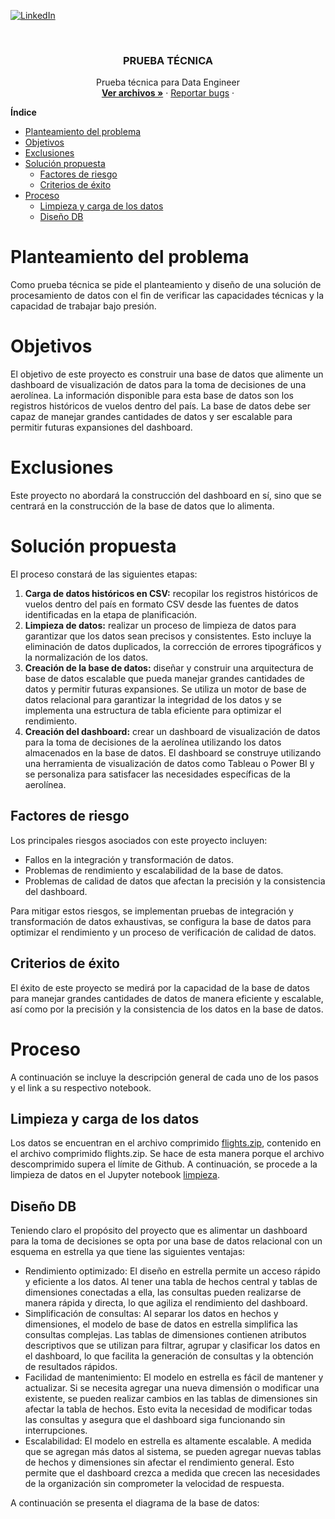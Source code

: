 
[![LinkedIn][linkedin-shield]][linkedin-url]


<!-- PROJECT LOGO -->
<br />
<div align="center">
<h3 align="center">PRUEBA TÉCNICA</h3>

  <p align="center">
    Prueba técnica para Data Engineer
    <br />
    <a href="https://github.com/ajaramillor/PruebaTecnica"><strong>Ver archivos »</strong></a>
    ·
    <a href="https://github.com/ajaramillor/PruebaTecnica/issues">Reportar bugs</a>
    ·
  </p>
</div>

**Índice**
- [Planteamiento del problema](#planteamiento-del-problema)
- [Objetivos](#objetivos)
- [Exclusiones](#exclusiones)
- [Solución propuesta](#solución-propuesta)
  - [Factores de riesgo](#factores-de-riesgo)
  - [Criterios de éxito](#criterios-de-éxito)
- [Proceso](#proceso)
  - [Limpieza y carga de los datos](#limpieza-y-carga-de-los-datos)
  - [Diseño DB](#diseño-db)


# Planteamiento del problema

Como prueba técnica se pide el planteamiento y diseño de una solución de procesamiento de datos con el fin de verificar las capacidades técnicas y la capacidad de trabajar bajo presión.

# Objetivos

El objetivo de este proyecto es construir una base de datos que alimente un dashboard de visualización de datos para la toma de decisiones de una aerolínea. La información disponible para esta base de datos son los registros históricos de vuelos dentro del país. La base de datos debe ser capaz de manejar grandes cantidades de datos y ser escalable para permitir futuras expansiones del dashboard.

# Exclusiones

Este proyecto no abordará la construcción del dashboard en sí, sino que se centrará en la construcción de la base de datos que lo alimenta.

# Solución propuesta

El proceso constará de las siguientes etapas:

1. **Carga de datos históricos en CSV:** recopilar los registros históricos de vuelos dentro del país en formato CSV desde las fuentes de datos identificadas en la etapa de planificación.
2. **Limpieza de datos:** realizar un proceso de limpieza de datos para garantizar que los datos sean precisos y consistentes. Esto incluye la eliminación de datos duplicados, la corrección de errores tipográficos y la normalización de los datos.
3. **Creación de la base de datos:** diseñar y construir una arquitectura de base de datos escalable que pueda manejar grandes cantidades de datos y permitir futuras expansiones. Se utiliza un motor de base de datos relacional para garantizar la integridad de los datos y se implementa una estructura de tabla eficiente para optimizar el rendimiento.
4. **Creación del dashboard:** crear un dashboard de visualización de datos para la toma de decisiones de la aerolínea utilizando los datos almacenados en la base de datos. El dashboard se construye utilizando una herramienta de visualización de datos como Tableau o Power BI y se personaliza para satisfacer las necesidades específicas de la aerolínea.

## Factores de riesgo

Los principales riesgos asociados con este proyecto incluyen:

- Fallos en la integración y transformación de datos.
- Problemas de rendimiento y escalabilidad de la base de datos.
- Problemas de calidad de datos que afectan la precisión y la consistencia del dashboard.

Para mitigar estos riesgos, se implementan pruebas de integración y transformación de datos exhaustivas, se configura la base de datos para optimizar el rendimiento y un proceso de verificación de calidad de datos.

## Criterios de éxito

El éxito de este proyecto se medirá por la capacidad de la base de datos para manejar grandes cantidades de datos de manera eficiente y escalable, así como por la precisión y la consistencia de los datos en la base de datos.

# Proceso

A continuación se incluye la descripción general de cada uno de los pasos y el link a su respectivo notebook.

## Limpieza y carga de los datos

Los datos se encuentran en el archivo comprimido [flights.zip](datasets), contenido en el archivo comprimido flights.zip. Se hace de esta manera porque el archivo descomprimido supera el límite de Github. A continuación, se procede a la limpieza de datos en el Jupyter notebook [limpieza](limpieza.ipynb).

## Diseño DB

Teniendo claro el propósito del proyecto que es alimentar un dashboard para la toma de decisiones se opta por una base de datos relacional con un esquema en estrella ya que tiene las siguientes ventajas:

- Rendimiento optimizado: El diseño en estrella permite un acceso rápido y eficiente a los datos. Al tener una tabla de hechos central y tablas de dimensiones conectadas a ella, las consultas pueden realizarse de manera rápida y directa, lo que agiliza el rendimiento del dashboard.
- Simplificación de consultas: Al separar los datos en hechos y dimensiones, el modelo de base de datos en estrella simplifica las consultas complejas. Las tablas de dimensiones contienen atributos descriptivos que se utilizan para filtrar, agrupar y clasificar los datos en el dashboard, lo que facilita la generación de consultas y la obtención de resultados rápidos.
- Facilidad de mantenimiento: El modelo en estrella es fácil de mantener y actualizar. Si se necesita agregar una nueva dimensión o modificar una existente, se pueden realizar cambios en las tablas de dimensiones sin afectar la tabla de hechos. Esto evita la necesidad de modificar todas las consultas y asegura que el dashboard siga funcionando sin interrupciones.
- Escalabilidad: El modelo en estrella es altamente escalable. A medida que se agregan más datos al sistema, se pueden agregar nuevas tablas de hechos y dimensiones sin afectar el rendimiento general. Esto permite que el dashboard crezca a medida que crecen las necesidades de la organización sin comprometer la velocidad de respuesta.

A continuación se presenta el diagrama de la base de datos:

<!-- MARKDOWN LINKS & IMAGES -->
<!-- https://www.markdownguide.org/basic-syntax/#reference-style-links -->
[contributors-shield]: https://img.shields.io/github/contributors/github_username/repo_name.svg?style=for-the-badge
[contributors-url]: https://github.com/ajaramillor/PruebaTecnica/graphs/contributors
[forks-shield]: https://img.shields.io/github/forks/github_username/repo_name.svg?style=for-the-badge
[forks-url]: https://github.com/ajaramillor/PruebaTecnica/network/members
[stars-shield]: https://img.shields.io/github/stars/github_username/repo_name.svg?style=for-the-badge
[stars-url]: https://github.com/ajaramillor/PruebaTecnica/stargazers
[issues-shield]: https://img.shields.io/github/issues/github_username/repo_name.svg?style=for-the-badge
[issues-url]: https://github.com/ajaramillor/PruebaTecnica/issues
[license-shield]: https://img.shields.io/github/license/github_username/repo_name.svg?style=for-the-badge
[license-url]: https://github.com/ajaramillor/PruebaTecnica/blob/master/LICENSE.txt
[linkedin-shield]: https://img.shields.io/badge/-LinkedIn-black.svg?style=for-the-badge&logo=linkedin&colorB=555
[linkedin-url]: https://www.linkedin.com/in/alejandro-jaramillo-rivas/
[product-screenshot]: images/screenshot.png
[Next.js]: https://img.shields.io/badge/next.js-000000?style=for-the-badge&logo=nextdotjs&logoColor=white
[Next-url]: https://nextjs.org/
[React.js]: https://img.shields.io/badge/React-20232A?style=for-the-badge&logo=react&logoColor=61DAFB
[React-url]: https://reactjs.org/
[Vue.js]: https://img.shields.io/badge/Vue.js-35495E?style=for-the-badge&logo=vuedotjs&logoColor=4FC08D
[Vue-url]: https://vuejs.org/
[Angular.io]: https://img.shields.io/badge/Angular-DD0031?style=for-the-badge&logo=angular&logoColor=white
[Angular-url]: https://angular.io/
[Svelte.dev]: https://img.shields.io/badge/Svelte-4A4A55?style=for-the-badge&logo=svelte&logoColor=FF3E00
[Svelte-url]: https://svelte.dev/
[Laravel.com]: https://img.shields.io/badge/Laravel-FF2D20?style=for-the-badge&logo=laravel&logoColor=white
[Laravel-url]: https://laravel.com
[Bootstrap.com]: https://img.shields.io/badge/Bootstrap-563D7C?style=for-the-badge&logo=bootstrap&logoColor=white
[Bootstrap-url]: https://getbootstrap.com
[JQuery.com]: https://img.shields.io/badge/jQuery-0769AD?style=for-the-badge&logo=jquery&logoColor=white
[JQuery-url]: https://jquery.com 
